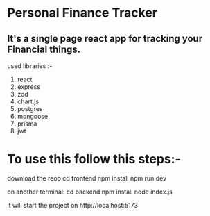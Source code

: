 # Personal Finance Tracker

## It's a single page react app for tracking your Financial things.

used libraries :- 
1. react
2. express
3. zod
4. chart.js
5. postgres
6. mongoose
7. prisma
8. jwt 

# To use this follow this steps:-
download the reop
cd frontend
npm install
npm run dev

on another terminal:
cd backend
npm install
node index.js

it will start the project on http://localhost:5173
